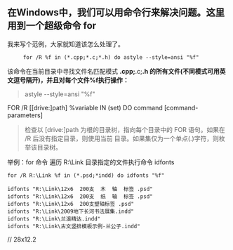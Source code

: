 ## 在Windows中，我们可以用命令行来解决问题。这里用到一个超级命令 for ##

我来写个范例，大家就知道该怎么处理了。

`      for /R %f in (*.cpp;*.c;*.h) do astyle --style=ansi "%f" `

该命令在当前目录中寻找文件名匹配模式 **.cpp;**.c;**.h 的所有文件(不同模式可用英文逗号隔开)，并且对每个文件%f执行操作：**

> astyle --style=ansi "%f"


FOR /R [[drive:]path] %variable IN (set) DO command [command-parameters]

> 检查以 [drive:]path 为根的目录树，指向每个目录中的
> FOR 语句。如果在 /R 后没有指定目录，则使用当前
> 目录。如果集仅为一个单点(.)字符，则枚举该目录树。

举例：for 命令 遍历 R:\Link 目录指定的文件执行命令 idfonts
```
for /R R:\Link %f in (*.psd;*indd) do idfonts "%f"  

idfonts "R:\Link\12x6  200支  木  轴  标签 .psd"   
idfonts "R:\Link\12x6  200支  纸  轴  标签 .psd"   
idfonts "R:\Link\12x6  200支塑轴标签 .psd"   
idfonts "R:\Link\2009地下长河书法展集.indd"   
idfonts "R:\Link\兰溪精达.indd"   
idfonts "R:\Link\古文竖排模板示例-兰公子.indd"   
```

// 28x12.2